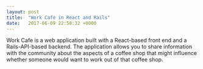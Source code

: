 ```yaml
---
layout: post
title:  "Work Cafe in React and Rails"
date:   2017-06-09 22:58:32 +0000
---
```



Work Cafe is a web application built with a React-based front end and a Rails-API-based backend.  The application allows you to share information with the community about the aspects of a coffee shop that might influence whether someone would want to work out of that coffee shop. 
